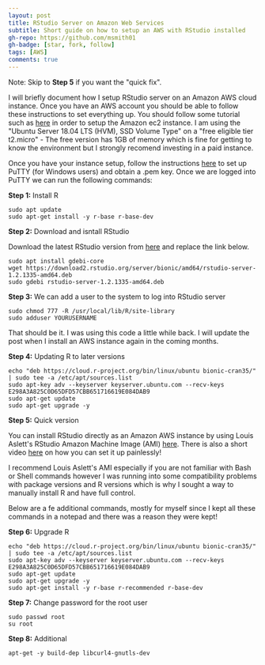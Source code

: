 ```yaml
---
layout: post
title: RStudio Server on Amazon Web Services
subtitle: Short guide on how to setup an AWS with RStudio installed
gh-repo: https://github.com/msmith01
gh-badge: [star, fork, follow]
tags: [AWS]
comments: true
---
```

Note: Skip to **Step 5** if you want the "quick fix".

I will briefly document how I setup RStudio server on an Amazon AWS cloud instance. Once you have an AWS account you should be able to follow these instructions to set everything up. You should follow some tutorial such as [here](https://www.guru99.com/creating-amazon-ec2-instance.html) in order to setup the Amazon ec2 instance. I am using the "Ubuntu Server 18.04 LTS (HVM), SSD Volume Type" on a "free eligible tier t2.micro" - The free version has 1GB of memory which is fine for getting to know the environment but I strongly recomend investing in a paid instance.

Once you have your instance setup, follow the instructions [here](https://docs.aws.amazon.com/AWSEC2/latest/UserGuide/putty.html) to set up PuTTY (for Windows users) and obtain a .pem key. Once we are logged into PuTTY we can run the following commands:

**Step 1:** Install R
~~~
sudo apt update
sudo apt-get install -y r-base r-base-dev
~~~

**Step 2:**  Download and isntall RStudio

Download the latest RStudio version from [here](https://www.rstudio.com/products/rstudio/download/#download) and replace the link below.
~~~
sudo apt install gdebi-core
wget https://download2.rstudio.org/server/bionic/amd64/rstudio-server-1.2.1335-amd64.deb
sudo gdebi rstudio-server-1.2.1335-amd64.deb
~~~

**Step 3:** We can add a user to the system to log into RStudio server

~~~
sudo chmod 777 -R /usr/local/lib/R/site-library
sudo adduser YOURUSERNAME
~~~

That should be it. I was using this code a little while back. I will update the post when I install an AWS instance again in the coming months.

**Step 4:** Updating R to later versions

~~~
echo "deb https://cloud.r-project.org/bin/linux/ubuntu bionic-cran35/" | sudo tee -a /etc/apt/sources.list
sudo apt-key adv --keyserver keyserver.ubuntu.com --recv-keys E298A3A825C0D65DFD57CBB651716619E084DAB9
sudo apt-get update
sudo apt-get upgrade -y

~~~

**Step 5:** Quick version

You can install RStudio directly as an Amazon AWS instance by using Louis Aslett's RStudio Amazon Machine Image (AMI) [here](http://www.louisaslett.com/RStudio_AMI/). There is also a short video [here](http://www.louisaslett.com/RStudio_AMI/video_guide.html) on how you can set it up painlessly!

I recommend Louis Aslett's AMI especially if you are not familiar with Bash or Shell commands however I was running into some compatibility problems with package versions and R versions which is why I sought a way to manually install R and have full control.

Below are a fe additional commands, mostly for myself since I kept all these commands in a notepad and there was a reason they were kept!

**Step 6:** Upgrade R

~~~
echo "deb https://cloud.r-project.org/bin/linux/ubuntu bionic-cran35/" | sudo tee -a /etc/apt/sources.list
sudo apt-key adv --keyserver keyserver.ubuntu.com --recv-keys E298A3A825C0D65DFD57CBB651716619E084DAB9
sudo apt-get update
sudo apt-get upgrade -y
sudo apt-get install -y r-base r-recommended r-base-dev
~~~

**Step 7:** Change password for the root user

~~~
sudo passwd root
su root
~~~


**Step 8:** Additional

~~~
apt-get -y build-dep libcurl4-gnutls-dev
~~~

